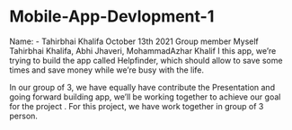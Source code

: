 # Mobile-App-Devlopment-1


Name: - Tahirbhai Khalifa
October 13th 2021
Group member 
Myself Tahirbhai Khalifa, Abhi Jhaveri, MohammadAzhar Khalif
I this app, we’re trying to build the app called Helpfinder, which should allow to save some times and save money while we’re busy with the life.

In our group of 3, we have equally have contribute the Presentation and going forward building app, we’ll be working together to achieve our goal for the project .
For this project, we have work together in group of 3 person.
